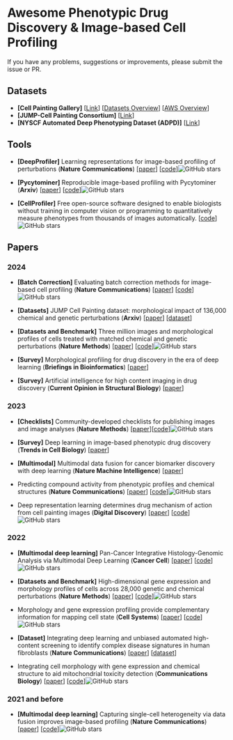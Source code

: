 # Awesome Phenotypic Drug Discovery & Image-based Cell Profiling

If you have any problems, suggestions or improvements, please submit the issue or PR.

## Datasets

- <a name=""></a>**[Cell Painting Gallery]** [[Link](https://registry.opendata.aws/cellpainting-gallery/)]  [[Datasets Overview](https://github.com/broadinstitute/cellpainting-gallery/blob/main/README.md)]  [[AWS Overview](https://cellpainting-gallery.s3.amazonaws.com/index.html)]
- <a name=""></a>**[JUMP-Cell Painting Consortium]** [[Link](https://jump-cellpainting.broadinstitute.org/)]
- <a name=""></a>**[NYSCF Automated Deep Phenotyping Dataset (ADPD)]** [[Link](https://nyscf.org/open-source/nyscf-adpd/)]


## Tools

- <a name=""></a>**[DeepProfiler]** Learning representations for image-based profiling of perturbations (**Nature Communications**) [[paper](https://www.nature.com/articles/s41467-024-45999-1)] [[code](https://github.com/cytomining/DeepProfiler)]![GitHub stars](https://img.shields.io/github/stars/cytomining/DeepProfiler.svg?logo=github&label=Stars)

- <a name=""></a> **[Pycytominer]** Reproducible image-based profiling with Pycytominer (**Arxiv**) [[paper](https://arxiv.org/abs/2311.13417)] [[code](https://github.com/cytomining/pycytominer)]![GitHub stars](https://img.shields.io/github/stars/cytomining/pycytominer.svg?logo=github&label=Stars)

- <a name=""></a> **[CellProfiler]** Free open-source software designed to enable biologists without training in computer vision or programming to quantitatively measure phenotypes from thousands of images automatically. [[code](https://github.com/CellProfiler)]![GitHub stars](https://img.shields.io/github/stars/CellProfiler/CellProfiler.svg?logo=github&label=Stars)


## Papers

### 2024

- <a name=""></a>**[Batch Correction]** Evaluating batch correction methods for image-based cell profiling (**Nature Communications**) [[paper](https://www.nature.com/articles/s41467-024-50613-5)] [[code](https://github.com/carpenter-singh-lab/2023_Arevalo_BatchCorrection)]![GitHub stars](https://img.shields.io/github/stars/carpenter-singh-lab/2023_Arevalo_BatchCorrection.svg?logo=github&label=Stars)

- <a name=""></a>**[Datasets]** JUMP Cell Painting dataset: morphological impact of 136,000 chemical and genetic perturbations (**Arxiv**) [[paper](https://www.biorxiv.org/content/10.1101/2023.03.23.534023v2)] [[dataset](https://registry.opendata.aws/cellpainting-gallery/)]

- <a name=""></a>**[Datasets and Benchmark]** Three million images and morphological profiles of cells treated with matched chemical and genetic perturbations (**Nature Methods**) [[paper](https://www.nature.com/articles/s41592-024-02241-6)] [[code](https://github.com/jump-cellpainting/2024_Chandrasekaran_NatureMethods/tree/main)]![GitHub stars](https://img.shields.io/github/stars/jump-cellpainting/2024_Chandrasekaran_NatureMethods.svg?logo=github&label=Stars)

- <a name=""></a>**[Survey]** Morphological profiling for drug discovery in the era of deep learning (**Briefings in Bioinformatics**) [[paper](https://academic.oup.com/bib/article/25/4/bbae284/7693952)]
  
- <a name=""></a>**[Survey]** Artificial intelligence for high content imaging in drug discovery (**Current Opinion in Structural Biology**) [[paper](https://www.nature.com/articles/s41467-024-45999-1)]


### 2023

- <a name=""></a>**[Checklists]** Community-developed checklists for publishing images and image analyses (**Nature Methods**) [[paper](https://www.nature.com/articles/s41592-023-01987-9)][[code](https://github.com/QUAREP-LiMi/WG12_checklists_for_image_publishing)]![GitHub stars](https://img.shields.io/github/stars/QUAREP-LiMi/WG12_checklists_for_image_publishing.svg?logo=github&label=Stars)

- <a name=""></a>**[Survey]** Deep learning in image-based phenotypic drug discovery (**Trends in Cell Biology**) [[paper](https://www.cell.com/trends/cell-biology/abstract/S0962-8924(22)00262-8)]

- <a name=""></a>**[Multimodal]** Multimodal data fusion for cancer biomarker discovery with deep learning (**Nature Machine Intelligence**) [[paper](https://www.nature.com/articles/s42256-023-00633-5)]

- <a name=""></a> Predicting compound activity from phenotypic profiles and chemical structures (**Nature Communications**) [[paper](https://www.nature.com/articles/s41467-023-37570-1)] [[code](https://github.com/CaicedoLab/2023_Moshkov_NatComm)]![GitHub stars](https://img.shields.io/github/stars/CaicedoLab/2023_Moshkov_NatComm.svg?logo=github&label=Stars)

- <a name=""></a> Deep representation learning determines drug mechanism of action from cell painting images (**Digital Discovery**) [[paper](https://pubs.rsc.org/en/content/articlelanding/2023/dd/d3dd00060e)] [[code](https://github.com/pfizer-opensource/moa-profiler)]![GitHub stars](https://img.shields.io/github/stars/pfizer-opensource/moa-profiler.svg?logo=github&label=Stars)




### 2022

- <a name=""></a> **[Multimodal deep learning]** Pan-Cancer Integrative Histology-Genomic Analysis via Multimodal Deep Learning (**Cancer Cell**) [[paper](https://www.cell.com/cancer-cell/fulltext/S1535-6108(22)00317-8)] [[code](https://github.com/mahmoodlab/PORPOISE)]![GitHub stars](https://img.shields.io/github/stars/mahmoodlab/PORPOISE.svg?logo=github&label=Stars)

- <a name=""></a> **[Datasets and Benchmark]** High-dimensional gene expression and morphology profiles of cells across 28,000 genetic and chemical perturbations (**Nature Methods**) [[paper](https://www.nature.com/articles/s41592-022-01667-0)] [[code](https://github.com/carpenter-singh-lab/2022_Haghighi_NatureMethods)]![GitHub stars](https://img.shields.io/github/stars/carpenter-singh-lab/2022_Haghighi_NatureMethods.svg?logo=github&label=Stars)

- <a name=""></a> Morphology and gene expression profiling provide complementary information for mapping cell state (**Cell Systems**) [[paper](https://www.sciencedirect.com/science/article/pii/S2405471222004021)] [[code](https://github.com/broadinstitute/lincs-profiling-complementarity/tree/master)]![GitHub stars](https://img.shields.io/github/stars/broadinstitute/lincs-profiling-complementarity.svg?logo=github&label=Stars)

- <a name=""></a> **[Dataset]** Integrating deep learning and unbiased automated high-content screening to identify complex disease signatures in human fibroblasts (**Nature Communications**) [[paper](https://www.nature.com/articles/s41467-022-28423-4)] [[dataset](https://nyscf.org/open-source/nyscf-adpd/)]

- <a name=""></a> Integrating cell morphology with gene expression and chemical structure to aid mitochondrial toxicity detection (**Communications Biology**) [[paper](https://www.nature.com/articles/s42003-022-03763-5)] [[code](https://github.com/srijitseal/Using-Cell-Morphology-Gene-Expression-Features-and-Structural-Fingerprints-to-Aid-Detection-of-Mito/)]![GitHub stars](https://img.shields.io/github/stars/srijitseal/Using-Cell-Morphology-Gene-Expression-Features-and-Structural-Fingerprints-to-Aid-Detection-of-Mito.svg?logo=github&label=Stars)



### 2021 and before

- <a name=""></a> **[Multimodal deep learning]** Capturing single-cell heterogeneity via data fusion improves image-based profiling (**Nature Communications**) [[paper](https://www.nature.com/articles/s41467-019-10154-8)] [[code](https://github.com/carpenterlab/2018_Rohban_NatComm)]![GitHub stars](https://img.shields.io/github/stars/carpenterlab/2018_Rohban_NatComm.svg?logo=github&label=Stars)




<!-- 
## Image2Gene: Awesome Gene Expression Prediction Methods based Histology Images

- <a name="HGGEP"></a>**[HGGEP]** Gene Expression Prediction from Histology Images via Hypergraph Neural Networks (**Arxiv**) [[paper](https://github.com/QSong-github/HGGEP)] [[code](https://github.com/QSong-github/HGGEP)]![GitHub stars](https://img.shields.io/github/stars/QSong-github/HGGEP.svg?logo=github&label=Stars)

- <a name="iStar"></a>**[iStar]** Inferring super-resolution tissue architecture by integrating spatial transcriptomics with histology (**Cell Reports Medicine**) [[paper](https://www.nature.com/articles/s41587-023-02019-9)] [[code](https://github.com/daviddaiweizhang/istar)]![GitHub stars](https://img.shields.io/github/stars/daviddaiweizhang/istar.svg?logo=github&label=Stars)

- <a name="IGI-DL"></a>**[IGI-DL]** Harnessing TME depicted by histological images to improve cancer prognosis through a deep learning system (**Nature Biotechnology**) [[paper](https://pubmed.ncbi.nlm.nih.gov/38697103/)] [[code](https://github.com/ruitian-olivia/IGI-DL)]![GitHub stars](https://img.shields.io/github/stars/ruitian-olivia/IGI-DL.svg?logo=github&label=Stars)

- <a name="BLEEP"></a>**[BLEEP]** Spatially Resolved Gene Expression Prediction from H&E Histology Images via Bi-modal Contrastive Learning (**NIPS 2023**) [[paper]([https://arxiv.org/pdf/2306.01859.pdf](https://academic.oup.com/nar/article/50/22/e131/6761985?login=false))] [[code](https://github.com/bowang-lab/BLEEP)]![GitHub stars](https://img.shields.io/github/stars/bowang-lab/BLEEP.svg?logo=github&label=Stars)

- <a name="DeepPT"></a>**[DeepPT]** Prediction of cancer treatment response from histopathology images through imputed transcriptomics (**Journal of Clinical Oncology**) [[paper](https://ascopubs.org/doi/10.1200/JCO.2023.41.16_suppl.1551)] [[code](https://github.com/PangeaResearch/enlight-deeppt-data)]![GitHub stars](https://img.shields.io/github/stars/PangeaResearch/enlight-deeppt-data.svg?logo=github&label=Stars)

- <a name="SEPAL"></a>**[SEPAL]** SEPAL: Spatial Gene Expression Prediction from Local Graphs (**ICCV 2023**) [[paper](https://openaccess.thecvf.com/content/ICCV2023W/CVAMD/html/Mejia_SEPAL_Spatial_Gene_Expression_Prediction_from_Local_Graphs_ICCVW_2023_paper.html)] [[code](https://github.com/BCV-Uniandes/SEPAL)]![GitHub stars](https://img.shields.io/github/stars/BCV-Uniandes/SEPAL.svg?logo=github&label=Stars)

- <a name="Hist2ST"></a>**[Hist2ST]** Spatial transcriptomics prediction from histology jointly through Transformer and graph neural networks (**Briefings in Bioinformatics**) [[paper](https://academic.oup.com/bib/article-abstract/23/5/bbac297/6645485?redirectedFrom=fulltext&login=false)] [[code](https://github.com/biomed-AI/Hist2ST)]![GitHub stars](https://img.shields.io/github/stars/biomed-AI/Hist2ST.svg?logo=github&label=Stars)

- <a name="HisToGene"></a>**[HisToGene]** Leveraging information in spatial transcriptomics to predict super-resolution gene expression from histology images in tumors (**Biorxiv**) [[paper](https://www.biorxiv.org/content/10.1101/2021.11.28.470212v1.full.pdf)] [[code](https://github.com/maxpmx/HisToGene)]![GitHub stars](https://img.shields.io/github/stars/maxpmx/HisToGene.svg?logo=github&label=Stars)

- <a name="ST-Net"></a>**[ST-Net]** Integrating spatial gene expression and breast tumour morphology via deep learning (**Nature biomedical engineering**) [[paper](https://www.nature.com/articles/s41551-020-0578-x)] [[code](https://github.com/bryanhe/ST-Net)]![GitHub stars](https://img.shields.io/github/stars/bryanhe/ST-Net.svg?logo=github&label=Stars)


### Image2Gene: Datasets

 -  human HER2-positive breast tumor ST data https://github.com/almaan/her2st/.
 -  human cutaneous squamous cell carcinoma 10x Visium data (GSE144240).-->
